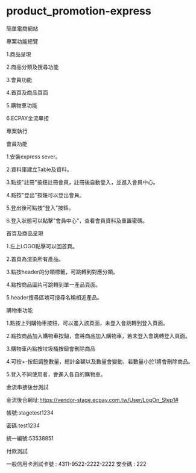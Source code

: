 # product_promotion-express
簡單電商網站

專案功能總覽

1.商品呈現

2.商品分類及搜尋功能

3.會員功能

4.首頁及商品頁面

5.購物車功能

6.ECPAY金流串接


專案執行

會員功能

1.安裝express sever。

2.資料庫建立Table及資料。

3.點按"註冊"按鈕註冊會員，註冊後自動登入，並進入會員中心。

4.點按"登出"按鈕可以登出會員。

5.登出後可點按"登入"按鈕。

6.登入狀態可以點擊"會員中心"，查看會員資料及重置密碼。

首頁及商品呈現

1.左上LOGO點擊可以回首頁。

2.首頁為渲染所有產品。

3.點按header的分類標籤，可跳轉到對應分類。

4.點按商品圖片可跳轉到單一產品頁面。

5.header搜尋區塊可搜尋名稱相近產品。

購物車功能

1.點按上列購物車按鈕，可以進入該頁面，未登入會跳轉到登入頁面。

2.點按商品加入購物車按鈕，會將商品加入購物車，若未登入會跳轉登入頁面。

3.購物車內點按垃圾桶按鈕會刪除商品

4.可按+-按鈕調整數量，總計金額以及數量會變動，若數量小於1將會刪除商品。

5.登入不同使用者，會進入各自的購物車。


金流串接後台測試

金流後台網址:https://vendor-stage.ecpay.com.tw/User/LogOn_Step1#

帳號:stagetest1234

密碼:test1234

統一編號:53538851


付款測試

一般信用卡測試卡號 : 4311-9522-2222-2222 安全碼 : 222
